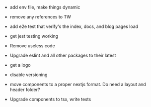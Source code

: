 - add env file, make things dynamic

- remove any references to TW

- add e2e test that verify's the index, docs, and blog pages load

- get jest testing working


- Remove useless code



- Upgrade eslint and all other packages to their latest


- get a logo

- disable versioning

- move components to a proper nextjs format. Do need a layout and header folder?

- Upgrade components to tsx, write tests